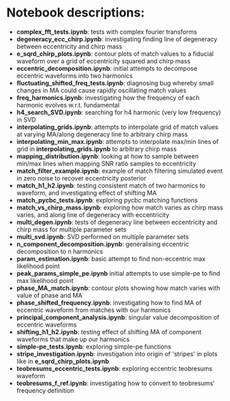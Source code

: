 # Notebook descriptions:
- **complex_fft_tests.ipynb**: tests with complex fourier transforms
- **degeneracy_ecc_chirp.ipynb**: investigating finding line of degeneracy between eccentricity and chirp mass
- **e_sqrd_chirp_plots.ipynb**: contour plots of match values to a fiducial waveform over a grid of eccentricity squared and chirp mass
- **eccentric_decomposition.ipynb**: initial attempts to decompose eccentric waveforms into two harmonics
- **fluctuating_shifted_freq_tests.ipynb**: diagnosing bug whereby small changes in MA could cause rapidly oscillating match values
- **freq_harmonics.ipynb**: investigating how the frequency of each harmonic evolves w.r.t. fundamental
- **h4_search_SVD.ipynb**: searching for h4 harmonic (very low frequency) in SVD
- **interpolating_grids.ipynb**: attempts to interpolate grid of match values at varying MA/along degeneracy line to arbitrary chirp mass
- **interpolating_min_max.ipynb**: attempts to interpolate max/min lines of grid in **interpolating_grids.ipynb** to arbitrary chirp mass
- **mapping_distribution.ipynb**: looking at how to sample between min/max lines when mapping SNR ratio samples to eccentricity
- **match_filter_example.ipynb**: example of match filtering simulated event in zero noise to recover eccentricity posterior
- **match_h1_h2.ipynb**: testing consistent match of two harmonics to waveform, and investigating effect of shifting MA
- **match_pycbc_tests.ipynb**: exploring pycbc matching functions
- **match_vs_chirp_mass.ipynb**: exploring how match varies as chirp mass varies, and along line of degeneracy with eccentricity
- **multi_degen.ipynb**: tests of degeneracy line between eccentricity and chirp mass for multiple parameter sets
- **multi_svd.ipynb**: SVD performed on multiple parameter sets
- **n_component_decomposition.ipynb**: generalising eccentric decomposition to n harmonics
- **param_estimation.ipynb**: basic attempt to find non-eccentric max likelihood point
- **peak_params_simple_pe.ipynb** initial attempts to use simple-pe to find max likelihood point
- **phase_MA_match.ipynb**: contour plots showing how match varies with value of phase and MA
- **phase_shifted_frequency.ipynb**: investigating how to find MA of eccentric waveform from matches with our harmonics
- **principal_component_analysis.ipynb**: singular value decomposition of eccentric waveforms
- **shifting_h1_h2.ipynb**: testing effect of shifting MA of component waveforms that make up our harmonics
- **simple-pe_tests.ipynb**: exploring simple-pe functions
- **stripe_investigation.ipynb**: investigation into origin of 'stripes' in plots like in **e_sqrd_chirp_plots.ipynb**
- **teobresums_eccentric_tests.ipynb**: exploring eccentric teobresums waveform
- **teobresums_f_ref.ipynb**: investigating how to convert to teobresums' frequency definition

